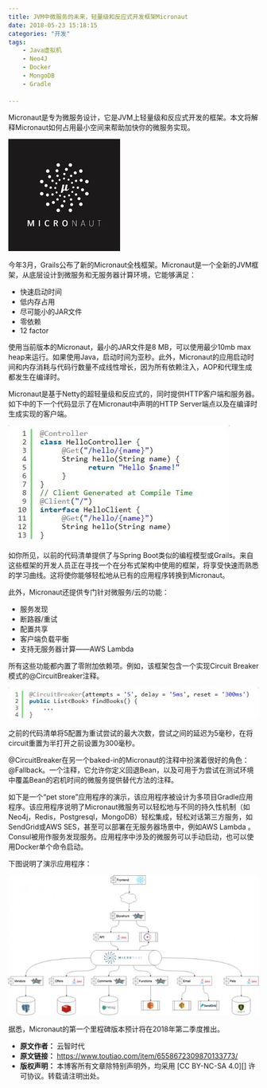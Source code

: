 ```yaml
---
title: JVM中微服务的未来，轻量级和反应式开发框架Micronaut
date: 2018-05-23 15:18:15
categories: "开发"
tags:
	- Java虚拟机
	- Neo4J
	- Docker
	- MongoDB
	- Gradle

---
```


Micronaut是专为微服务设计，它是JVM上轻量级和反应式开发的框架。本文将解释Micronaut如何占用最小空间来帮助加快你的微服务实现。

![JVM中微服务的未来，轻量级和反应式开发框架Micronaut][JVM_Micronaut]

今年3月，Grails公布了新的Micronaut全栈框架。Micronaut是一个全新的JVM框架，从底层设计到微服务和无服务器计算环境，它能够满足：

 *  快速启动时间
 *  低内存占用
 *  尽可能小的JAR文件
 *  零依赖
 *  12 factor

使用当前版本的Micronaut，最小的JAR文件是8 MB，可以使用最少10mb max heap来运行。如果使用Java，启动时间为亚秒。此外，Micronaut的应用启动时间和内存消耗与代码行数量不成线性增长，因为所有依赖注入，AOP和代理生成都发生在编译时。

Micronaut是基于Netty的超轻量级和反应式的，同时提供HTTP客户端和服务器。如下中的下一个代码显示了在Micronaut中声明的HTTP Server端点以及在编译时生成实现的客户端。

![JVM中微服务的未来，轻量级和反应式开发框架Micronaut][JVM_Micronaut 1]

如你所见，以前的代码清单提供了与Spring Boot类似的编程模型或Grails。来自这些框架的开发人员正在寻找一个在分布式架构中使用的框架，将享受快速而熟悉的学习曲线。这将使你能够轻松地从已有的应用程序转换到Micronaut。

此外，Micronaut还提供专门针对微服务/云的功能：

 *  服务发现
 *  断路器/重试
 *  配置共享
 *  客户端负载平衡
 *  支持无服务器计算——AWS Lambda

所有这些功能都内置了零附加依赖项。例如，该框架包含一个实现Circuit Breaker模式的@CircuitBreaker注释。

![JVM中微服务的未来，轻量级和反应式开发框架Micronaut][JVM_Micronaut 2]

之前的代码清单将5配置为重试尝试的最大次数，尝试之间的延迟为5毫秒，在将circuit重置为半打开之前设置为300毫秒。

@CircuitBreaker在另一个baked-in的Micronaut的注释中扮演着很好的角色：@Fallback。一个注释，它允许你定义回退Bean，以及可用于为尝试在测试环境中覆盖Bean的宕机时间的微服务提供替代方法的注释。

如下是一个“pet store”应用程序的演示，该应用程序被设计为多项目Gradle应用程序。该应用程序说明了Micronaut微服务可以轻松地与不同的持久性机制（如Neo4j，Redis，Postgresql，MongoDB）轻松集成，轻松对话第三方服务，如SendGrid或AWS SES，甚至可以部署在无服务器场景中，例如AWS Lambda 。Consul被用作服务发现服务。应用程序中涉及的微服务可以手动启动，也可以使用Docker单个命令启动。

下图说明了演示应用程序：

![JVM中微服务的未来，轻量级和反应式开发框架Micronaut][JVM_Micronaut 3]

据悉，Micronaut的第一个里程碑版本预计将在2018年第二季度推出。


[JVM_Micronaut]: static/resources/crawler/3UZM-NEBY-RJM3.jpg
[JVM_Micronaut 1]: static/resources/crawler/IYRM-AF7B-3ERQ.jpg
[JVM_Micronaut 2]: static/resources/crawler/QVYB-A2UA-QIAR.jpg
[JVM_Micronaut 3]: static/resources/crawler/JFJR-RBNN-B2EV.jpg
 *  **原文作者：** 云智时代
 *  **原文链接：** https://www.toutiao.com/item/6558672309870133773/
 *  **版权声明：** 本博客所有文章除特别声明外，均采用 [CC BY-NC-SA 4.0][] 许可协议。转载请注明出处。
